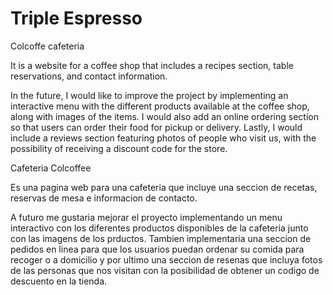 # Triple Espresso
Colcoffe cafeteria 

It is a website for a coffee shop that includes a recipes section, table reservations, and contact information.

In the future, I would like to improve the project by implementing an interactive menu with the different products available at the coffee shop, along with images of the items. I would also add an online ordering section so that users can order their food for pickup or delivery. Lastly, I would include a reviews section featuring photos of people who visit us, with the possibility of receiving a discount code for the store.


Cafeteria Colcoffee

Es una pagina web para una cafeteria que incluye una seccion de recetas, reservas de mesa e informacion de contacto.

A futuro me gustaria mejorar el proyecto implementando un menu interactivo con los diferentes productos disponibles de la cafeteria junto con las imagens de los prductos. Tambien implementaria una seccion de pedidos en linea para que los usuarios puedan ordenar su comida para recoger o a domicilio y por ultimo una seccion de resenas que incluya fotos de las personas que nos visitan con la posibilidad de obtener un codigo de descuento en la tienda.
